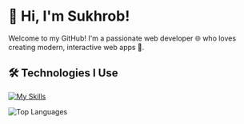 # 👋 Hi, I'm Sukhrob! 
Welcome to my GitHub! I'm a passionate web developer 🌐 who loves creating modern, interactive web apps 🚀.  

## 🛠️ Technologies I Use

[![My Skills](https://skillicons.dev/icons?i=html,css,js,vue,sass,nodejs,vscode,figma,github&perline=5)](https://skillicons.dev)

![Top Languages](https://github-readme-stats.vercel.app/api/top-langs/?username=khodirov0&langs_count=5&theme=tokyonight)



